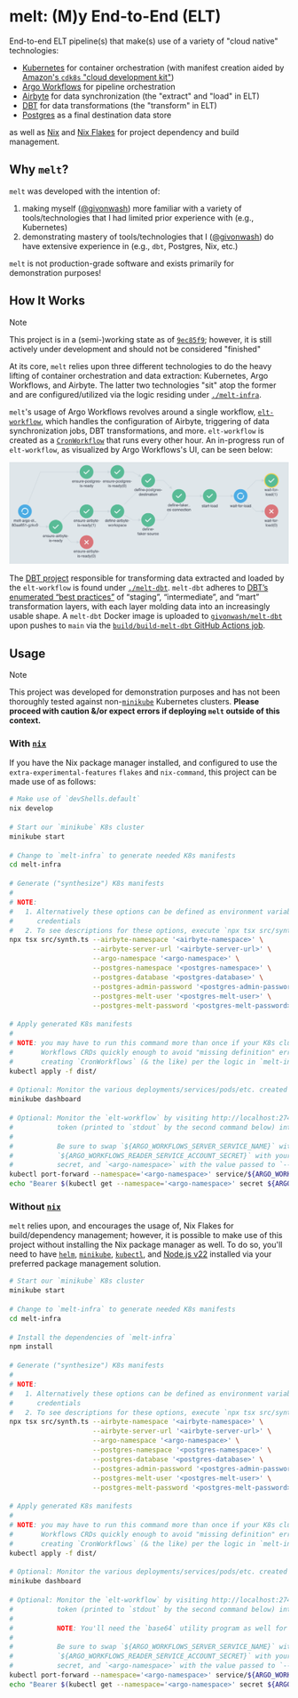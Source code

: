 # melt: (M)y End-to-End (ELT)

End-to-end ELT pipeline(s) that make(s) use of a variety of "cloud native" technologies:

- [Kubernetes](https://kubernetes.io/) for container orchestration (with manifest creation aided by [Amazon's `cdk8s` "cloud development kit"](https://cdk8s.io/))
- [Argo Workflows](https://argoproj.github.io/workflows/) for pipeline orchestration
- [Airbyte](https://airbyte.com/) for data synchronization (the "extract" and "load" in ELT)
- [DBT](https://www.getdbt.com/) for data transformations (the "transform" in ELT)
- [Postgres](https://www.postgresql.org/) as a final destination data store

as well as [Nix](https://nix.dev/manual/nix/2.18/) and [Nix Flakes](https://nix.dev/manual/nix/2.18/command-ref/new-cli/nix3-flake) for project dependency and build management.

## Why `melt`?

`melt` was developed with the intention of:

1. making myself ([@givonwash](https://github.com/givonwash)) more familiar with a variety of tools/technologies that I had limited prior experience with (e.g., Kubernetes)
2. demonstrating mastery of tools/technologies that I ([@givonwash](https://github.com/givonwash)) do have extensive experience in (e.g., `dbt`, Postgres, Nix, etc.)

`melt` is not production-grade software and exists primarily for demonstration purposes!

## How It Works

> [!NOTE]
> This project is in a (semi-)working state as of [`9ec85f9`](https://github.com/givonwash/melt/tree/9ec85f9ca3b198bcae7198be3b92ce209c35d26d); however, it is still actively under development and should not be considered "finished"

At its core, `melt` relies upon three different technologies to do the heavy lifting of container orchestration and data extraction: Kubernetes, Argo Workflows, and Airbyte. The latter two technologies "sit" atop the former and are configured/utilized via the logic residing under [`./melt-infra`](./melt-infra).

`melt`'s usage of Argo Workflows revolves around a single workflow, [`elt-workflow`](./melt-infra/src/argo-workflows/index.ts), which handles the configuration of Airbyte, triggering of data synchronization jobs, DBT transformations, and more. `elt-workflow` is created as a [`CronWorkflow`](https://argo-workflows.readthedocs.io/en/stable/cron-workflows/) that runs every other hour. An in-progress run of `elt-workflow`, as visualized by Argo Workflows's UI, can be seen below:

![In-progress `elt-workflow` run as seen from the Argo Workflows UI](./assets/elt-workflow-in-progress.png)

The [DBT project](https://docs.getdbt.com/docs/build/projects) responsible for transforming data extracted and loaded by the `elt-workflow` is found under [`./melt-dbt`](./melt-dbt). `melt-dbt` adheres to [DBT’s enumerated “best practices”](https://docs.getdbt.com/best-practices/how-we-structure/1-guide-overview) of “staging”, “intermediate”, and “mart” transformation layers, with each layer molding data into an increasingly usable shape. A `melt-dbt` Docker image is uploaded to [`givonwash/melt-dbt`](https://hub.docker.com/repository/docker/givonwash/melt-dbt/general) upon pushes to `main` via the [`build/build-melt-dbt` GitHub Actions job](./.github/workflows/build.yaml).

## Usage

> [!NOTE]
> This project was developed for demonstration purposes and has not been thoroughly tested against non-[`minikube`](https://minikube.sigs.k8s.io/docs/) Kubernetes clusters. **Please proceed with caution &/or expect errors if deploying `melt` outside of this context.**

### With [`nix`](https://nixos.org/)

If you have the Nix package manager installed, and configured to use the `extra-experimental-features` `flakes` and `nix-command`, this project can be made use of as follows:

```bash
# Make use of `devShells.default`
nix develop

# Start our `minikube` K8s cluster
minikube start

# Change to `melt-infra` to generate needed K8s manifests
cd melt-infra

# Generate ("synthesize") K8s manifests
#
# NOTE:
#   1. Alternatively these options can be defined as environment variables instead to protect secret
#      credentials
#   2. To see descriptions for these options, execute `npx tsx src/synth.ts --help`
npx tsx src/synth.ts --airbyte-namespace '<airbyte-namespace>' \
                     --airbyte-server-url '<airbyte-server-url>' \
                     --argo-namespace '<argo-namespace>' \
                     --postgres-namespace '<postgres-namespace>' \
                     --postgres-database '<postgres-database>' \
                     --postgres-admin-password '<postgres-admin-password>' \
                     --postgres-melt-user '<postgres-melt-user>' \
                     --postgres-melt-password '<postgres-melt-password>'

# Apply generated K8s manifests
#
# NOTE: you may have to run this command more than once if your K8s cluster fails to register Argo
#       Workflows CRDs quickly enough to avoid "missing definition" errors resulting from K8s
#       creating `CronWorkflows` (& the like) per the logic in `melt-infra`
kubectl apply -f dist/

# Optional: Monitor the various deployments/services/pods/etc. created by the previous command
minikube dashboard

# Optional: Monitor the `elt-workflow` by visiting http://localhost:2746 and pasting your access
#           token (printed to `stdout` by the second command below) into the relevant text box
#
#           Be sure to swap `${ARGO_WORKFLOWS_SERVER_SERVICE_NAME}` with your actual service name,
#           `${ARGO_WORKFLOWS_READER_SERVICE_ACCOUNT_SECRET}` with your actual service account
#           secret, and `<argo-namespace>` with the value passed to `--argo-namespace` above
kubectl port-forward --namespace='<argo-namespace>' service/${ARGO_WORKFLOWS_SERVER_SERVICE_NAME} 2746:2746
echo "Bearer $(kubectl get --namespace='<argo-namespace>' secret ${ARGO_WORKFLOWS_READER_SERVICE_ACCOUNT_SECRET} -o=jsonpath='{.data.token}' | base64 --decode)"
```

### Without [`nix`](https://nixos.org/)

`melt` relies upon, and encourages the usage of, Nix Flakes for build/dependency management; however, it is possible to make use of this project without installing the Nix package manager as well. To do so, you'll need to have [`helm`](https://helm.sh/), [`minikube`](https://minikube.sigs.k8s.io/docs/), [`kubectl`](https://kubernetes.io/docs/reference/kubectl/kubectl/), and [Node.js v22](https://nodejs.org/en) installed via your preferred package management solution.

```bash
# Start our `minikube` K8s cluster
minikube start

# Change to `melt-infra` to generate needed K8s manifests
cd melt-infra

# Install the dependencies of `melt-infra`
npm install

# Generate ("synthesize") K8s manifests
#
# NOTE:
#   1. Alternatively these options can be defined as environment variables instead to protect secret
#      credentials
#   2. To see descriptions for these options, execute `npx tsx src/synth.ts --help`
npx tsx src/synth.ts --airbyte-namespace '<airbyte-namespace>' \
                     --airbyte-server-url '<airbyte-server-url>' \
                     --argo-namespace '<argo-namespace>' \
                     --postgres-namespace '<postgres-namespace>' \
                     --postgres-database '<postgres-database>' \
                     --postgres-admin-password '<postgres-admin-password>' \
                     --postgres-melt-user '<postgres-melt-user>' \
                     --postgres-melt-password '<postgres-melt-password>'

# Apply generated K8s manifests
#
# NOTE: you may have to run this command more than once if your K8s cluster fails to register Argo
#       Workflows CRDs quickly enough to avoid "missing definition" errors resulting from K8s
#       creating `CronWorkflows` (& the like) per the logic in `melt-infra`
kubectl apply -f dist/

# Optional: Monitor the various deployments/services/pods/etc. created by the previous command
minikube dashboard

# Optional: Monitor the `elt-workflow` by visiting http://localhost:2746 and pasting your access
#           token (printed to `stdout` by the second command below) into the relevant text box.
#
#           NOTE: You'll need the `base64` utility program as well for the second command to work.
#
#           Be sure to swap `${ARGO_WORKFLOWS_SERVER_SERVICE_NAME}` with your actual service name,
#           `${ARGO_WORKFLOWS_READER_SERVICE_ACCOUNT_SECRET}` with your actual service account
#           secret, and `<argo-namespace>` with the value passed to `--argo-namespace` above
kubectl port-forward --namespace='<argo-namespace>' service/${ARGO_WORKFLOWS_SERVER_SERVICE_NAME} 2746:2746
echo "Bearer $(kubectl get --namespace='<argo-namespace>' secret ${ARGO_WORKFLOWS_READER_SERVICE_ACCOUNT_SECRET} -o=jsonpath='{.data.token}' | base64 --decode)"
```
